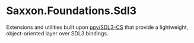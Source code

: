 # Saxxon.Foundations.Sdl3

Extensions and utilities built upon [ppy/SDL3-CS](https://github.com/ppy/SDL3-CS)
that provide a lightweight, object-oriented layer over SDL3 bindings.